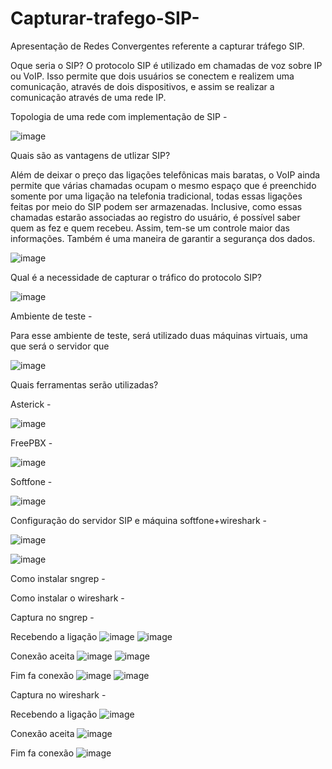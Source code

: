 # Capturar-trafego-SIP-
Apresentação de Redes Convergentes referente a capturar tráfego SIP.

Oque seria o SIP?
O protocolo SIP é utilizado em chamadas de voz sobre IP ou VoIP. Isso permite que dois usuários se conectem e realizem uma comunicação, através de dois dispositivos, e assim se realizar a comunicação através de uma rede IP.

Topologia de uma rede com implementação de SIP -

![image](https://github.com/larissalg9/Capturar-trafego-SIP-/assets/58262383/a9611707-5dc9-405c-b6e0-49a1904c0dd4)

Quais são as vantagens de utlizar SIP?

Além de deixar o preço das ligações telefônicas mais baratas, o VoIP ainda permite que várias chamadas ocupam o mesmo espaço que é preenchido somente por uma ligação na telefonia tradicional, todas essas ligações feitas por meio do SIP podem ser armazenadas. Inclusive, como essas chamadas estarão associadas ao registro do usuário, é possível saber quem as fez e quem recebeu. Assim, tem-se um controle maior das informações. Também é uma maneira de garantir a segurança dos dados.

![image](https://github.com/larissalg9/Capturar-trafego-SIP-/assets/58262383/70ab1d87-a9de-4b66-935c-1e9e00c9b9f2)

Qual é a necessidade de capturar o tráfico do protocolo SIP?



![image](https://github.com/larissalg9/Capturar-trafego-SIP-/assets/58262383/0e384932-eeb7-4c2d-9bff-2e34a2beb506)


Ambiente de teste -

Para esse ambiente de teste, será utilizado duas máquinas virtuais, uma que será o servidor que 

![image](https://github.com/larissalg9/Capturar-trafego-SIP-/assets/58262383/30f94776-a605-47de-9432-07aa2bff167b)

Quais ferramentas serão utilizadas? 

Asterick -


![image](https://github.com/larissalg9/Capturar-trafego-SIP-/assets/58262383/007a3dfd-3385-4ba7-bea5-48937f8ccf38)

FreePBX -


![image](https://github.com/larissalg9/Capturar-trafego-SIP-/assets/58262383/b8d42f40-c634-47b3-ba06-147e2adc8526)

Softfone - 


![image](https://github.com/larissalg9/Capturar-trafego-SIP-/assets/58262383/4885d13e-8427-4f85-a3b5-33219efbfa85)


Configuração do servidor SIP e máquina softfone+wireshark -


![image](https://github.com/larissalg9/Capturar-trafego-SIP-/assets/58262383/21e30994-98b8-4c50-b8f6-f291d38a836b)

![image](https://github.com/larissalg9/Capturar-trafego-SIP-/assets/58262383/ff7b0386-baea-4a57-9ad0-521866646319)


Como instalar sngrep - 



Como instalar o wireshark - 


Captura no sngrep -

Recebendo a ligação
![image](https://github.com/larissalg9/Capturar-trafego-SIP-/assets/58262383/a6b27275-f84c-4055-9d7e-804ae6d65eb8)
![image](https://github.com/larissalg9/Capturar-trafego-SIP-/assets/58262383/c216520e-9da7-4285-a5af-9763540ae4c6)

Conexão aceita 
![image](https://github.com/larissalg9/Capturar-trafego-SIP-/assets/58262383/5fcb81a1-96ea-490e-a2c7-4dec3bc82baf)
![image](https://github.com/larissalg9/Capturar-trafego-SIP-/assets/58262383/5ac1ffee-2dc5-499b-a273-0f6af13e382f)

Fim fa conexão
![image](https://github.com/larissalg9/Capturar-trafego-SIP-/assets/58262383/52eb0535-9285-401b-a888-f2aa3ccd3d03)
![image](https://github.com/larissalg9/Capturar-trafego-SIP-/assets/58262383/72eae276-6508-46f1-99d5-096834e4f593)

Captura no wireshark -

Recebendo a ligação
![image](https://github.com/larissalg9/Capturar-trafego-SIP-/assets/58262383/efe0899a-03f6-41c1-bb6f-437fbc73888a)

Conexão aceita 
![image](https://github.com/larissalg9/Capturar-trafego-SIP-/assets/58262383/7d28b386-a847-4e41-8335-3963325693c6)

Fim fa conexão
![image](https://github.com/larissalg9/Capturar-trafego-SIP-/assets/58262383/8f3478a2-fff8-4025-8e35-9e26fc7d17b2)






